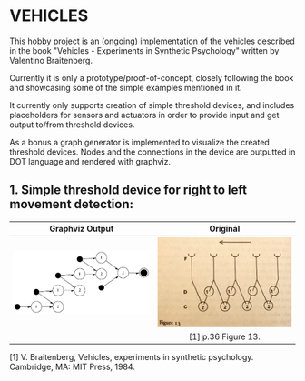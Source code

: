 # VEHICLES

 This hobby project is an (ongoing) implementation of the vehicles described in the book "Vehicles - Experiments in Synthetic Psychology" written by Valentino Braitenberg.
 
 Currently it is only a prototype/proof-of-concept, closely following the book and showcasing some of the simple examples mentioned in it.
 
 It currently only supports creation of simple threshold devices, and includes placeholders for sensors and actuators in order to provide input and get output to/from threshold devices.
 
 As a bonus a graph generator is implemented to visualize the created threshold devices. Nodes and the connections in the device are outputted in DOT language and rendered with graphviz.

 ## 1. Simple threshold device for right to left movement detection:
Graphviz Output             |  Original
:-------------------------:|:-------------------------:
<img src="./right2left/right2left_movement.png" width="400">  |  <img src="./right2left/r2l_org.JPG" width="400">
||[1] p.36 Figure 13.






[1] V. Braitenberg, Vehicles, experiments in synthetic psychology. Cambridge, MA: MIT Press, 1984. 
